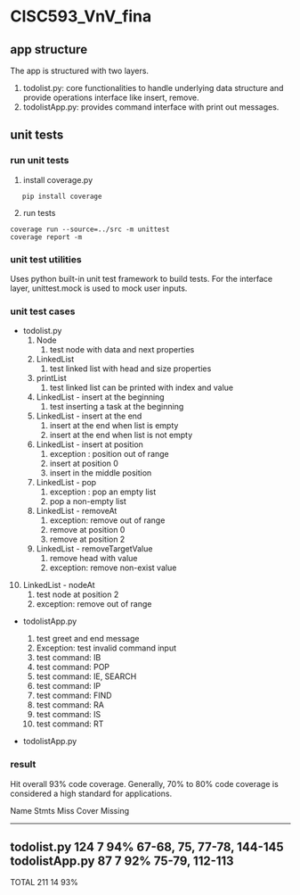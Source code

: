 # CISC593_VnV_fina

## app structure
The app is structured with two layers.
1. todolist.py: core functionalities to handle underlying data structure and provide operations interface like insert, remove. 
2. todolistApp.py: provides command interface with print out messages. 

## unit tests

### run unit tests
1. install coverage.py

```batch
   pip install coverage
```

2. run tests
```batch
coverage run --source=../src -m unittest
coverage report -m
```

### unit test utilities
Uses python built-in unit test framework to build tests. 
For the interface layer, unittest.mock is used to mock user inputs. 

### unit test cases
* todolist.py
  1. Node
     1. test node with data and next properties
  2. LinkedList
     1. test linked list with head and size properties
  3. printList
     1. test linked list can be printed with index and value
  4. LinkedList - insert at the beginning
     1. test inserting a task at the beginning
  5. LinkedList - insert at the end
     1. insert at the end when list is empty
     2. insert at the end when list is not empty
  6. LinkedList - insert at position
     1. exception : position out of range
     2. insert at position 0 
     3. insert in the middle position
  7. LinkedList - pop
     1. exception : pop an empty list
     2. pop a non-empty list
  8. LinkedList - removeAt
     1. exception: remove out of range
     2. remove at position 0
     3. remove at position 2
  9. LinkedList - removeTargetValue
     1.  remove head with value
     2.  exception: remove non-exist value
 10. LinkedList - nodeAt
     1.  test node at position 2
     2.  exception: remove out of range
  
* todolistApp.py
  1. test greet and end message
  2. Exception: test invalid command input
  3. test command: IB
  4. test command: POP
  5. test command: IE, SEARCH
  6. test command: IP
  7. test command: FIND
  8. test command: RA
  9. test command: IS
  10. test command: RT

* todolistApp.py
  

### result

Hit overall 93% code coverage. Generally, 70% to 80% code coverage is considered a high standard for applications. 

Name              Stmts   Miss  Cover   Missing

---------------------------------------------------------------------------------------
todolist.py        124      7    94%   67-68, 75, 77-78, 144-145
todolistApp.py      87      7    92%   75-79, 112-113
---------------------------------------------------------------------------------------
TOTAL              211     14    93%